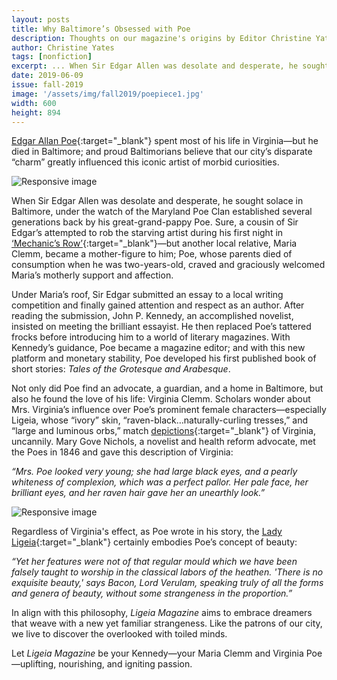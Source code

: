 ```yaml
---
layout: posts
title: Why Baltimore’s Obsessed with Poe
description: Thoughts on our magazine's origins by Editor Christine Yates
author: Christine Yates
tags: [nonfiction]
excerpt: ... When Sir Edgar Allen was desolate and desperate, he sought solace in Baltimore, under the watch of the Maryland Poe Clan established several generations back by his great-grand-pappy Poe ...
date: 2019-06-09
issue: fall-2019
image: '/assets/img/fall2019/poepiece1.jpg'
width: 600
height: 894
---
```


[Edgar Allan Poe](https://archive.org/stream/lifeletteredgarall01harrrich/lifeletteredgarall01harrrich_djvu.txt){:target="_blank"} spent most of his life in Virginia—but he died in Baltimore; and proud Baltimorians believe that our city’s disparate “charm” greatly influenced this iconic artist of morbid curiosities.

<img src="{{ '/assets/img/fall2019/poepiece1.jpg' | prepend: site.baseurl }}" class="img-fluid mx-auto d-block my-4" alt="Responsive image"/>

When Sir Edgar Allen was desolate and desperate, he sought solace in Baltimore, under the watch of the Maryland Poe Clan established several generations back by his great-grand-pappy Poe. Sure, a cousin of Sir Edgar’s attempted to rob the starving artist during his first night in [‘Mechanic’s Row’](https://baltimore.org/article/history-edgar-allan-poe-baltimore){:target="_blank"}—but another local relative, Maria Clemm, became a mother-figure to him; Poe, whose parents died of consumption when he was two-years-old, craved and graciously welcomed Maria’s motherly support and affection.

Under Maria’s roof, Sir Edgar submitted an essay to a local writing competition and finally gained attention and respect as an author. After reading the submission, John P. Kennedy, an accomplished novelist, insisted on meeting the brilliant essayist. He then replaced Poe’s tattered frocks before introducing him to a world of literary magazines. With Kennedy’s guidance, Poe became a magazine editor; and with this new platform and monetary stability, Poe developed his first published book of short stories: _Tales of the Grotesque and Arabesque_.

Not only did Poe find an advocate, a guardian, and a home in Baltimore, but also he found the love of his life: Virginia Clemm. Scholars wonder  about Mrs. Virginia’s influence over Poe’s prominent female characters—especially Ligeia, whose “ivory” skin, “raven-black…naturally-curling tresses,” and “large and luminous orbs,” match [depictions](https://www.eapoe.org/people/poevc.htm){:target="_blank"} of Virginia, uncannily. Mary Gove Nichols, a novelist and health reform advocate, met the Poes in 1846 and gave this description of Virginia:

*“Mrs. Poe looked very young; she had large black eyes, and a pearly whiteness of complexion, which was a perfect pallor. Her pale face, her brilliant eyes, and her raven hair gave her an unearthly look.”*

<img src="{{ '/assets/img/fall2019/poepiece2.jpg' | prepend: site.baseurl }}" class="img-fluid mx-auto d-block my-4" alt="Responsive image"/>

Regardless of Virginia's effect, as Poe wrote in his story, the [Lady Ligeia](https://poestories.com/read/ligeia){:target="_blank"} certainly embodies Poe’s concept of beauty:

*“Yet her features were not of that regular mould which we have been falsely taught to worship in the classical labors of the heathen. 'There is no exquisite beauty,' says Bacon, Lord Verulam, speaking truly of all the forms and genera of beauty, without some strangeness in the proportion.”*

In align with this philosophy, _Ligeia Magazine_ aims to embrace dreamers that weave with a new yet familiar strangeness. Like the patrons of our city, we live to discover the overlooked with toiled minds.

Let *Ligeia Magazine* be your Kennedy—your Maria Clemm and Virginia Poe—uplifting, nourishing, and igniting passion.
